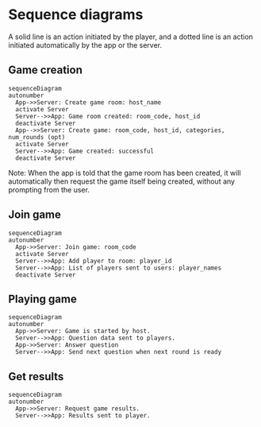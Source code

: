 # Sequence diagrams

A solid line is an action initiated by the player, and a dotted line is an action initiated automatically by the app or the server.

## Game creation

```mermaid
sequenceDiagram
autonumber
  App->>Server: Create game room: host_name
  activate Server
  Server-->>App: Game room created: room_code, host_id
  deactivate Server
  App-->>Server: Create game: room_code, host_id, categories, num_rounds (opt)
  activate Server
  Server-->>App: Game created: successful
  deactivate Server
```
Note: When the app is told that the game room has been created, it will automatically then request the game itself being created, without any prompting from the user.

## Join game

```mermaid
sequenceDiagram
autonumber
  App->>Server: Join game: room_code
  activate Server
  Server-->>App: Add player to room: player_id
  Server-->>App: List of players sent to users: player_names
  deactivate Server
```

## Playing game

```mermaid
sequenceDiagram
autonumber
  App->>Server: Game is started by host.
  Server-->>App: Question data sent to players.
  App->>Server: Answer question
  Server-->>App: Send next question when next round is ready
```

## Get results

```mermaid
sequenceDiagram
autonumber
  App->>Server: Request game results.
  Server-->>App: Results sent to player.
```

